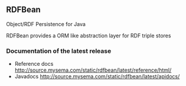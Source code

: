 ## RDFBean 

Object/RDF Persistence for Java

RDFBean provides a ORM like abstraction layer for RDF triple stores

### Documentation of the latest release

* Reference docs http://source.mysema.com/static/rdfbean/latest/reference/html/
* Javadocs http://source.mysema.com/static/rdfbean/latest/apidocs/
